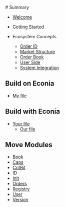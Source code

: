 ‌# Summary​

* [Welcome](Welcome.md)
* [Getting Started](Getting-started.md)

* Ecosystem Concepts
  * [Order ID](Ecosystem-concepts/order-ID.md)
  * [Market Structure](Ecosystem-concepts/market-structure.md)
  * [Order Book](Ecosystem-concepts/order-book.md)
  * [User Side](Ecosystem-concepts/user-side.md)
  * [System Integration](Ecosystem-concepts/system-integration.md)


## Build on Econia

* [My file](topic-1/my-file.md)

## Build with Econia

* [Your file](topic-2/our-file.md)
    * [Our file](topic-3/our-file.md)

## Move Modules

* [Book](../../src/move/econia/build/Econia/docs/Book.md)
* [Caps](../../src/move/econia/build/Econia/docs/Caps.md)
* [CritBit](../../src/move/econia/build/Econia/docs/CritBit.md)
* [ID](../../src/move/econia/build/Econia/docs/ID.md)
* [Init](../../src/move/econia/build/Econia/docs/Init.md)
* [Orders](../../src/move/econia/build/Econia/docs/Orders.md)
* [Registry](../../src/move/econia/build/Econia/docs/Registry.md)
* [User](../../src/move/econia/build/Econia/docs/User.md)
* [Version](../../src/move/econia/build/Econia/docs/Version.md)